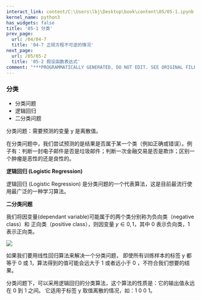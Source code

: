 ```yaml
---
interact_link: content/C:\Users\lbj\Desktop\book\content\05/05-1.ipynb
kernel_name: python3
has_widgets: false
title: '05-1 分类'
prev_page:
  url: /04/04-7
  title: '04-7 正规方程不可逆的情况'
next_page:
  url: /05/05-2
  title: '05-2 假设函数表达式'
comment: "***PROGRAMMATICALLY GENERATED, DO NOT EDIT. SEE ORIGINAL FILES IN /content***"
---
```


### 分类


+ 分类问题
+ 逻辑回归
+ 二分类问题


分类问题：需要预测的变量 y 是离散值。

在分类问题中，我们尝试预测的是结果是否属于某一个类（例如正确或错误）。例子有：判断一封电子邮件是否是垃圾邮件；判断一次金融交易是否是欺诈；区别一个肿瘤是恶性的还是良性的。

**逻辑回归 (Logistic Regression)**

逻辑回归 (Logistic Regression) 是分类问题的一个代表算法，这是目前最流行使用最广泛的一种学习算法。 

**二分类问题**

我们将因变量(dependant variable)可能属于的两个类分别称为负向类（negative class）和 正向类（positive class），则因变量 $y\in{{0,1}}$，其中 0 表示负向类，1 表示正向类。

![](https://i.loli.net/2018/11/30/5c01225ddb238.png)
 
如果我们要用线性回归算法来解决一个分类问题， 即使所有训练样本的标签 y 都等于 0 或 1，算法得到的值可能会远大于 1 或者远小于 0 ，不符合我们想要的结果。

分类问题下，可以采用逻辑回归的分类算法，这个算法的性质是：它的输出值永远在 0 到 1 之间。 它适用于标签 y 取值离散的情况，如：1  0  0  1。 
